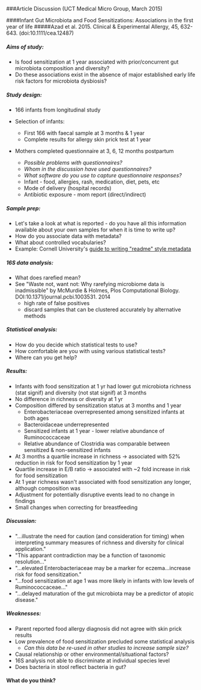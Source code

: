 ###Article Discussion (UCT Medical Micro Group, March 2015)

####Infant Gut Microbiota and Food Sensitizations: Associations in the first year of life
#####Azad et al. 2015. Clinical & Experimental Allergy, 45, 632-643. (doi:10.1111/cea.12487)

##### Aims of study:

* Is food sensitization at 1 year associated with prior/concurrent gut microbiota composition and diversity?
* Do these associations exist in the absence of major established early life risk factors for microbiota dysbiosis?


##### Study design:

* 166 infants from longitudinal study
* Selection of infants:
  * First 166 with faecal sample at 3 months & 1 year
  * Complete results for allergy skin prick test at 1 year

* Mothers completed questionnaire at 3, 6, 12 months postpartum
  * *Possible problems with questionnaires?*
  * *Whom in the discussion have used questionnaires?*
  * *What software do you use to capture questionnaire responses?*
  * Infant - food, allergies, rash, medication, diet, pets, etc
  * Mode of delivery (hospital records)
  * Antibiotic exposure - mom report (direct/indirect)

##### Sample prep:

* Let's take a look at what is reported - do you have all this information available about your own samples for when it is time to write up?
* How do you associate data with metadata?
* What about controlled vocabularies?
* Example: Cornell University's [guide to writing "readme" style metadata](http://data.research.cornell.edu/content/readme)

##### 16S data analysis:

* What does rarefied mean?
* See "Waste not, want not: Why rarefying microbiome data is inadmissible" by McMurdie & Holmes, Plos Computational Biology. DOI:10.1371/journal.pcbi.1003531. 2014
	* high rate of false positives
	* discard samples that can be clustered accurately by alternative methods

##### Statistical analysis:

* How do you decide which statistical tests to use?
* How comfortable are you with using various statistical tests?
* Where can you get help?

##### Results:

* Infants with food sensitization at 1 yr had lower gut microbiota richness (stat signif) and diversity (not stat signif) at 3 months
* No difference in richness or diversity at 1 yr
* Composition differed by sensitization status at 3 months and 1 year
	* Enterobacteriaceae overrepresented among sensitized infants at both ages
	* Bacteroidaceae underrepresented
	* Sensitized infants at 1 year - lower relative abundance of Ruminococcaceae
	* Relative abundance of Clostridia was comparable between sensitized & non-sensitized infants
* At 3 months a quartile increase in richness -> associated with 52% reduction in risk for food sensitization by 1 year
* Quartile increase in E/B ratio -> associated with ~2 fold increase in risk for food sensitization
* At 1 year richness wasn't associated with food sensitization any longer, although composition was
* Adjustment for potentially disruptive events lead to no change in findings
* Small changes when correcting for breastfeeding

##### Discussion:

* "...illustrate the need for caution (and consideration for timing) when interpreting summary measures of richness and diversity for clinical application."
* "This apparant contradiction may be a function of taxonomic resolution..."
* "...elevated Enterobacteriaceae may be a marker for eczema...increase risk for food sensitization."
* "...food sensitization at age 1 was more likely in infants with low levels of Ruminococcaceae..."
* "...delayed maturation of the gut microbiota may be a predictor of atopic disease."

##### Weaknesses:

* Parent reported food allergy diagnosis did not agree with skin prick results
* Low prevalence of food sensitization precluded some statistical analysis
	* *Can this data be re-used in other studies to increase sample size?*
* Causal relationship or other environmental/situational factors?
* 16S analysis not able to discriminate at individual species level
* Does bacteria in stool reflect bacteria in gut?

#### What do you think?
